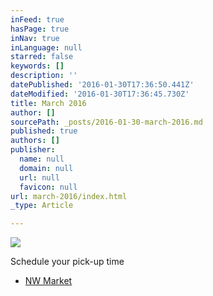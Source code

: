 ```yaml
---
inFeed: true
hasPage: true
inNav: true
inLanguage: null
starred: false
keywords: []
description: ''
datePublished: '2016-01-30T17:36:50.441Z'
dateModified: '2016-01-30T17:36:45.730Z'
title: March 2016
author: []
sourcePath: _posts/2016-01-30-march-2016.md
published: true
authors: []
publisher:
  name: null
  domain: null
  url: null
  favicon: null
url: march-2016/index.html
_type: Article

---
```

![](https://the-grid-user-content.s3-us-west-2.amazonaws.com/cf73d6e7-f1da-408c-955e-eb2bd5622319.JPG)

Schedule your pick-up time

* [NW Market][0]

[0]: https://www.timetrade.com/book/JBQ7J